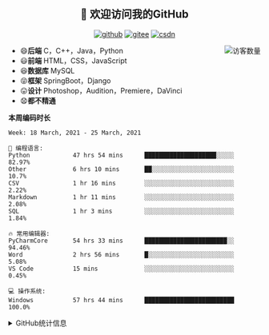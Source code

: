 <h2 align="center">👋 欢迎访问我的GitHub</h2>
<p align="center">
  <a href="https://github.com/eternidad33"><img src="https://img.shields.io/badge/GitHub-ff79c6" alt="github"></a>
  <a href="https://gitee.com/eternidad33"><img src="https://img.shields.io/badge/Gitee-fe7300" alt="gitee"></a>
  <a href="https://blog.csdn.net/qq_42907802"><img src="https://img.shields.io/badge/CSDN-cf000e" alt="csdn"></a>
</p>

<img align='right' src="https://profile-counter.glitch.me/eternidad33/count.svg" alt="访客数量"/>

- 😄**后端** C，C++，Java，Python
- 😃**前端** HTML，CSS，JavaScript
- 😆**数据库** MySQL
- 😝**框架** SpringBoot，Django
- 😛**设计** Photoshop，Audition，Premiere，DaVinci
- 😧**都不精通**

**本周编码时长**

<!--START_SECTION:waka-->
```text
Week: 18 March, 2021 - 25 March, 2021

💬 编程语言: 
Python            47 hrs 54 mins      ████████████████████░░░░░   82.97% 
Other             6 hrs 10 mins       ██░░░░░░░░░░░░░░░░░░░░░░░   10.7% 
CSV               1 hr 16 mins        ░░░░░░░░░░░░░░░░░░░░░░░░░   2.22% 
Markdown          1 hr 11 mins        ░░░░░░░░░░░░░░░░░░░░░░░░░   2.08% 
SQL               1 hr 3 mins         ░░░░░░░░░░░░░░░░░░░░░░░░░   1.84%

🔥 常用编辑器: 
PyCharmCore       54 hrs 33 mins      ███████████████████████░░   94.46% 
Word              2 hrs 56 mins       █░░░░░░░░░░░░░░░░░░░░░░░░   5.08% 
VS Code           15 mins             ░░░░░░░░░░░░░░░░░░░░░░░░░   0.45%

💻 操作系统: 
Windows           57 hrs 44 mins      █████████████████████████   100.0%

```


<!--END_SECTION:waka-->




<details>
<summary>GitHub统计信息</summary>

<br/>

> 动态太少，不好意思展示
> 
> 下面的GitHub统计信息是来自于[github-readme-stats](https://github.com/anuraghazra/github-readme-stats)项目，里边有[中文文档](https://github.com/anuraghazra/github-readme-stats/blob/master/readme_cn.md)

<a href="https://github.com/eternidad33/eternidad33">
  <img align="center" src="https://github-readme-stats.anuraghazra1.vercel.app/api?username=eternidad33&show_icons=true" />
</a>
<br/>

---

*近期更新的仓库*

<a href="https://github.com/eternidad33/eternidad33">
  <img align="center" src="https://github-readme-stats.anuraghazra1.vercel.app/api/pin/?username=eternidad33&repo=eternidad33" />
</a>    
<a href="https://gitee.com/eternidad33/leetcode">
  <img align="center" src="https://github-readme-stats.anuraghazra1.vercel.app/api/pin/?username=eternidad33&repo=leetcode" />
</a>

<br/>

<br/>

[![eternidad33's contribution graph as a Game of Life](https://github4life.herokuapp.com/eternidad33.gif)](https://github4life.herokuapp.com/eternidad33)

</details>


